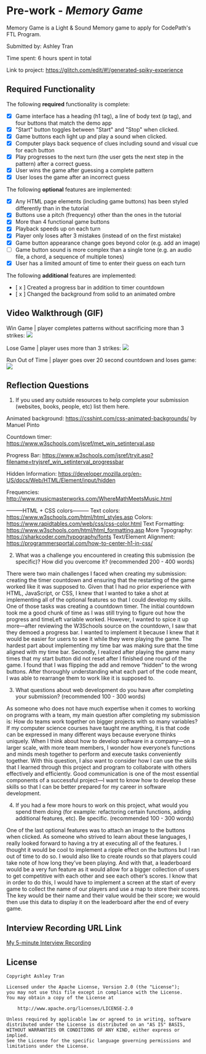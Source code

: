 # Pre-work - *Memory Game*

Memory Game is a Light & Sound Memory game to apply for CodePath's FTL Program. 

Submitted by: Ashley Tran

Time spent: 6 hours spent in total

Link to project: https://glitch.com/edit/#!/generated-spiky-experience 

## Required Functionality

The following **required** functionality is complete:

* [x] Game interface has a heading (h1 tag), a line of body text (p tag), and four buttons that match the demo app
* [x] "Start" button toggles between "Start" and "Stop" when clicked. 
* [x] Game buttons each light up and play a sound when clicked. 
* [x] Computer plays back sequence of clues including sound and visual cue for each button
* [x] Play progresses to the next turn (the user gets the next step in the pattern) after a correct guess. 
* [x] User wins the game after guessing a complete pattern
* [x] User loses the game after an incorrect guess

The following **optional** features are implemented:

* [x] Any HTML page elements (including game buttons) has been styled differently than in the tutorial
* [x] Buttons use a pitch (frequency) other than the ones in the tutorial
* [x] More than 4 functional game buttons
* [x] Playback speeds up on each turn
* [x] Player only loses after 3 mistakes (instead of on the first mistake)
* [x] Game button appearance change goes beyond color (e.g. add an image)
* [ ] Game button sound is more complex than a single tone (e.g. an audio file, a chord, a sequence of multiple tones)
* [x] User has a limited amount of time to enter their guess on each turn

The following **additional** features are implemented:

- [ x ] Created a progress bar in addition to timer countdown
- [ x ] Changed the background from solid to an animated ombre

## Video Walkthrough (GIF)

Win Game | player completes patterns without sacrificing more than 3 strikes:
![](https://i.imgur.com/Pja5N9E.gif)

Lose Game | player uses more than 3 strikes:
![](https://i.imgur.com/QecnbJd.gif)

Run Out of Time | player goes over 20 second countdown and loses game:
![](https://i.imgur.com/v5qBoVH.gif)



## Reflection Questions
1. If you used any outside resources to help complete your submission (websites, books, people, etc) list them here. 

Animated background:
    https://csshint.com/css-animated-backgrounds/ by Manuel Pinto
    
Countdown timer: 
    https://www.w3schools.com/jsref/met_win_setinterval.asp 
    
Progress Bar:  https://www.w3schools.com/jsref/tryit.asp?filename=tryjsref_win_setinterval_progressbar 

Hidden Information: 
    https://developer.mozilla.org/en-US/docs/Web/HTML/Element/input/hidden 
    
Frequencies: 
    http://www.musicmasterworks.com/WhereMathMeetsMusic.html
    
———HTML + CSS colors———
Text colors: https://www.w3schools.com/html/html_styles.asp 
Colors: https://www.rapidtables.com/web/css/css-color.html 
Text Formatting: https://www.w3schools.com/html/html_formatting.asp 
More Typography: https://sharkcoder.com/typography/fonts 
Text/Element Alignment: https://programmersportal.com/how-to-center-h1-in-css/ 


2. What was a challenge you encountered in creating this submission (be specific)? How did you overcome it? (recommended 200 - 400 words) 

There were two main challenges I faced when creating my submission: creating the timer countdown and ensuring that the restarting of the game worked like it was supposed to. Given that I had no prior experience with HTML, JavaScript, or CSS, I knew that I wanted to take a shot at implementing all of the optional features so that I could develop my skills.
One of those tasks was creating a countdown timer. The initial countdown took me a good chunk of time as I was still trying to figure out how the progress and timeLeft variable worked. However, I wanted to spice it up more—after reviewing the W3Schools source on the countdown, I saw that they demoed a progress bar. I wanted to implement it because I knew that it would be easier for users to see it while they were playing the game. The hardest part about implementing my time bar was making sure that the time aligned with my time bar. 
Secondly, I realized after playing the game many times that my start button did not reset after I finished one round of the game. I found that I was flipping the add and remove “hidden” to the wrong buttons. After thoroughly understanding what each part of the code meant, I was able to rearrange them to work like it is supposed to. 


3. What questions about web development do you have after completing your submission? (recommended 100 - 300 words) 

As someone who does not have much expertise when it comes to working on programs with a team, my main question after completing my submission is: How do teams work together on bigger projects with so many variables? If my computer science courses have taught me anything, it is that code can be expressed in many different ways because everyone thinks uniquely. When I think about how to develop software in a company—on a larger scale, with more team members, I wonder how everyone’s functions and minds mesh together to perform and execute tasks conveniently together. With this question, I also want to consider how I can use the skills that I learned through this project and program to collaborate with others effectively and efficiently. Good communication is one of the most essential components of a successful project—I want to know how to develop these skills so that I can be better prepared for my career in software development. 

4. If you had a few more hours to work on this project, what would you spend them doing (for example: refactoring certain functions, adding additional features, etc). Be specific. (recommended 100 - 300 words) 

One of the last optional features was to attach an image to the buttons when clicked. As someone who strived to learn about these languages, I really looked forward to having a try at executing all of the features. I thought it would be cool to implement a ripple effect on the buttons but I ran out of time to do so. I would also like to create rounds so that players could take note of how long they’ve been playing. And with that, a leaderboard would be a very fun feature as it would allow for a bigger collection of users to get competitive with each other and see each other’s scores. I know that in order to do this, I would have to implement a screen at the start of every game to collect the name of our players and use a map to store their scores. The key would be their name and their value would be their score; we would then use this data to display it on the leaderboard after the end of every game. 



## Interview Recording URL Link

[My 5-minute Interview Recording](https://www.loom.com/share/54e4b14c39fc4bf7ab5663b18fe1fd13)


## License

    Copyright Ashley Tran

    Licensed under the Apache License, Version 2.0 (the "License");
    you may not use this file except in compliance with the License.
    You may obtain a copy of the License at

        http://www.apache.org/licenses/LICENSE-2.0

    Unless required by applicable law or agreed to in writing, software
    distributed under the License is distributed on an "AS IS" BASIS,
    WITHOUT WARRANTIES OR CONDITIONS OF ANY KIND, either express or implied.
    See the License for the specific language governing permissions and
    limitations under the License.
